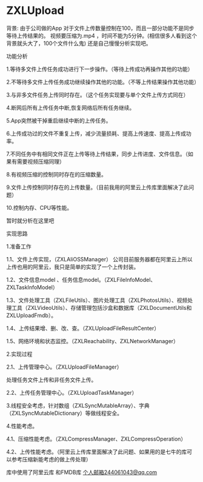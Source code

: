 # ZXLUpload
背景:
由于公司做的App 对于文件上传数量控制在100，而且一部分功能不是同步等待上传结果的。
视频要压缩为.mp4 ，时间不能为5分钟。(相信很多人看到这个背景就头大了，100个文件什么鬼)
还是自己慢慢分析实现吧。

功能分析

1.等待多文件上传任务成功进行下一步操作。（等待上传成功再操作其他的功能）

2.不等待多文件上传任务成功继续操作其他的功能。（不等上传结果操作其他功能）

3.与非多文件任务上传同时存在。（这个任务实现要与单个文件上传方式同在）

4.断网后所有上传任务中断,恢复网络后所有任务继续。

5.App突然被干掉重启继续中断的上传任务。

6.上传成功过的文件不重复上传，减少流量损耗、提高上传速度、提高上传成功率。

7.不同任务中有相同文件正在上传等待上传结果，同步上传进度、文件信息。（如果有需要视频压缩同理）

8.有视频压缩的控制同时存在的压缩数量。

9.文件上传控制同时存在的上传数量。（目前我用的阿里云上传库里面解决了此问题）

10.控制内存、CPU等性能。

暂时就分析在这里吧

实现思路

1.准备工作

1.1、文件上传实现，（ZXLAliOSSManager）
公司目前服务器都在阿里云上所以上传也用的阿里云，我只是简单的实现了一个上传封装。

1.2、文件信息model 、任务信息model。（ZXLFileInfoModel、ZXLTaskInfoModel）

1.3、文件处理工具（ZXLFileUtils）、图片处理工具（ZXLPhotosUtils）、视频处理工具（ZXLVideoUtils）、存储管理包括沙盒和数据库（ZXLDocumentUtils和ZXLUploadFmdb）。

1.4、上传结果增、删、改、查。（ZXLUploadFileResultCenter）

1.5、网络环境和状态监控。（ZXLReachability、ZXLNetworkManager）

2.实现过程

2.1、上传管理中心。（ZXLUploadFileManager）

处理任务文件上传和非任务文件上传。

2.2、上传任务管理中心。（ZXLUploadTaskManager）

3.线程安全考虑，针对数组（ZXLSyncMutableArray）、字典（ZXLSyncMutableDictionary）等做线程安全。

4.性能考虑。

4.1、压缩性能考虑。（ZXLCompressManager、ZXLCompressOperation）

4.2、上传性能考虑。（阿里云上传库里面解决了此问题、如果用的是七牛的库可以参考压缩新能考虑的做上传处理）

库中使用了阿里云库 和FMDB库
个人邮箱244061043@qq.com
